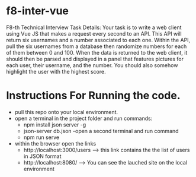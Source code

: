 # f8-inter-vue
F8-th Technical Interview Task Details:  Your task is to write a web client using Vue JS that makes a request every second to an API. This API will return six usernames and a number associated to each one. Within the API, pull the six usernames from a database then randomize numbers for each of them between 0 and 100. When the data is returned to the web client, it should then be parsed and displayed in a panel that features pictures for each user, their username, and the number. You should also somehow highlight the user with the highest score. 


# Instructions For Running the code.

- pull this repo onto your local environment.
- open a terminal in the project folder and run commands: 
  - npm install json server -g
  - json-server db.json
 -open a second terminal and run command 
  - npm run serve
 - within the browser open the links
    - http://localhost:3000/users   --> this link contains the the list of users in JSON format
    - http://localhost:8080/        --> You can see the lauched site on the local environment
